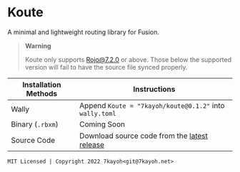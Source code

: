 # Koute
A minimal and lightweight routing library for Fusion.

> **Warning**
> 
> Koute only supports Rojo@7.2.0 or above. Those below the supported version will fail to have the source file synced properly.

| Installation Methods | Instructions |
| ------------- | ------------- |
| Wally | Append `Koute = "7kayoh/koute@0.1.2"` into `wally.toml` |
| Binary (`.rbxm`) | Coming Soon |
| Source Code | Download source code from the [latest release](https://github.com/koterahq/koute/releases) |

`MIT Licensed | Copyright 2022 7kayoh<git@7kayoh.net>`
